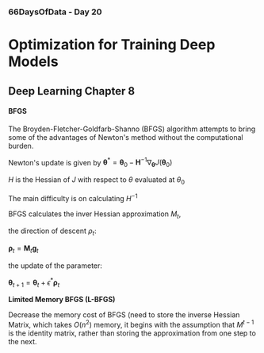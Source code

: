 ### 66DaysOfData - Day 20

# Optimization for Training Deep Models

## Deep Learning Chapter 8

#### BFGS

The Broyden-Fletcher-Goldfarb-Shanno (BFGS) algorithm attempts to bring some of the advantages of Newton's method without the computational burden.

Newton's update is given by $\boldsymbol{\theta}^{*}=\boldsymbol{\theta}_{0}-\boldsymbol{H}^{-1} \nabla_{\boldsymbol{\theta}} J\left(\boldsymbol{\theta}_{0}\right)$ 

$H$ is the Hessian of $J$ with respect to $\theta$ evaluated at $\theta_{0}$

The main difficulty is on calculating $H^{-1}$

BFGS calculates the inver Hessian approximation $M_{t}$, 

the direction of descent $\rho_{t}$:

$\boldsymbol{\rho}_{t}=\boldsymbol{M}_{t} \boldsymbol{g}_{t}$

the update of the parameter:

$\boldsymbol{\theta}_{t+1}=\boldsymbol{\theta}_{t}+\epsilon^{*} \boldsymbol{\rho}_{t}$

**Limited Memory BFGS (L-BFGS)**

Decrease the memory cost of BFGS (need to store the inverse Hessian Matrix, which takes $O(n^{2})$ memory, it begins with the assumption that $M^{t-1}$ is the identity matrix, rather than storing the approximation from one step to the next.